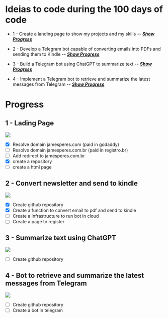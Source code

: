 # Ideias to code during the 100 days of code
 
 - 1 - Create a landing page to show my projects and my skills --  [*__Show Progress__*](#1-Lading-Page) 

 - 2 - Develop a Telegram bot capable of converting emails into PDFs and sending them to Kindle  -- [*__Show Progress__*](#2-Convert-newsletter-and-send-to-kindle)

 - 3 - Build a Telegram bot using ChatGPT to summarize text -- [*__Show Progress__*](#3-Summarize-text-using-ChatGPT)
 
 - 4 - Implement a Telegram bot to retrieve and summarize the latest messages from Telegram  -- [*__Show Progress__*](#4-Bot-to-retrieve-and-summarize-the-latest-messages-from-Telegram)






# Progress

 ## 1 - Lading Page
![](https://geps.dev/progress/20)

- [x] Resolve domain jamesperes.com (paid in godaddy) 
- [ ] Resolve domain jamesperes.com.br (paid in registro.br)
- [ ] Add redirect to jamesperes.com.br
- [x] create a repository
- [ ] create a html page

 ## 2 - Convert newsletter and send to kindle
![](https://geps.dev/progress/10)
- [x] Create github repository
- [x] Create a function to convert email to pdf and send to kindle
- [ ] Create a infrastructure to run bot in cloud
- [ ] Create a page to register

 ## 3 - Summarize text using ChatGPT
![](https://geps.dev/progress/0)
- [ ] Create github repository


 ## 4 - Bot to retrieve and summarize the latest messages from Telegram
![](https://geps.dev/progress/0)
- [ ] Create github repository
- [ ] Create a bot in telegram